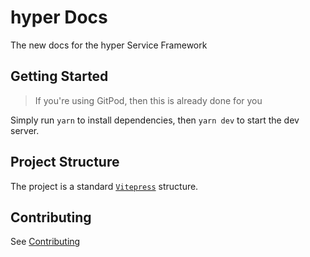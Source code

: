# hyper Docs

The new docs for the hyper Service Framework

## Getting Started

> If you're using GitPod, then this is already done for you

Simply run `yarn` to install dependencies, then `yarn dev` to start the dev server.

## Project Structure

The project is a standard [`Vitepress`](https://vitepress.dev/) structure.

## Contributing

See [Contributing](./CONTRIBUTING.md)
